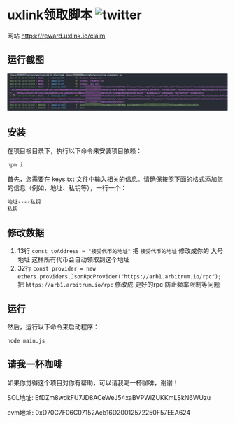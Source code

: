# uxlink领取脚本 ![twitter](https://img.shields.io/twitter/follow/0xNaiXi?style=social)

网站 https://reward.uxlink.io/claim

## 运行截图

![img.png](img.png)

## 安装

在项目根目录下，执行以下命令来安装项目依赖：

```bash
npm i
```

首先，您需要在 keys.txt 文件中输入相关的信息。请确保按照下面的格式添加您的信息（例如，地址、私钥等），一行一个：

```bash
地址----私钥
私钥
```

## 修改数据

1. 13行 `const toAddress = "接受代币的地址"` 把 `接受代币的地址` 修改成你的 大号地址 这样所有代币会自动领取到这个地址
2. 32行 `const provider = new ethers.providers.JsonRpcProvider("https://arb1.arbitrum.io/rpc");`  把 `https://arb1.arbitrum.io/rpc` 修改成 更好的rpc 防止频率限制等问题

## 运行

然后，运行以下命令来启动程序：

```bash
node main.js
```

## 请我一杯咖啡

如果你觉得这个项目对你有帮助，可以请我喝一杯咖啡，谢谢！

SOL地址: EfDZm8wdkFU7JD8ACeWeJ54xaBVPWiZUKKmLSkN6WUzu

evm地址: 0xD70C7F06C07152Acb16D20012572250F57EEA624
